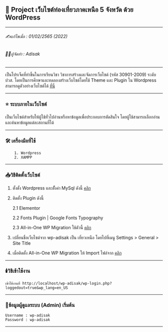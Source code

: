 ## 📖 Project เว็บไซต์ท่องเที่ยวภาคเหนือ 5 จังหวัด ด้วย WordPress
___

###### ✍️แก้ไขเมื่อ : 01/02/2565 (2022)
###### 👨‍💻ผู้จัดทำ : Adisak
___

เป็นโปรเจ็คที่ทำขึ้นในการเรียนวิชา วิชาการสร้างและจัดการเว็บไซต์ (รหัส 30901-2009) ระดับ ปวส. โดยเป็นการศึกษาและทดลองสร้างเว็บไซต์โดยใช้ Theme และ Plugin ใน Wordpress สามารถดูตัวอย่างเว็บไซต์ได้ [ที่นี่](https://github.com/Adisak-KS/Project-Website-Travel-with-Wordpress/blob/main/preview/Demo/01_%E0%B8%AB%E0%B8%99%E0%B9%89%E0%B8%B2%E0%B9%81%E0%B8%A3%E0%B8%81.png)

___ 

### ⭐ ระบบภายในเว็บไซต์

เป็นเว็บไซต์สำหรับให้ผู้ใช้ทั่วไปอ่านหรือหาข้อมูลเพื่อประกอบการตัดสินใจ โดยผู้ใช้สามารถเลือกอ่านและค้นหาข้อมูลแต่ละสถานที่ได้
___

### 🛠️ เครื่องมือที่ใช้

        1. Wordpress
        2. XAMPP

___

### 📥วิธีติดตั้งเว็บไซต์
1. ตั้งตั้ง Wordpress และตัั้งค่า MySql ดังนี้ [คลิก](https://github.com/Adisak-KS/Project-Website-Travel-with-Wordpress/blob/main/preview/How_to_install/01_%E0%B8%81%E0%B8%B2%E0%B8%A3%E0%B8%95%E0%B8%B4%E0%B8%94%E0%B8%95%E0%B8%B1%E0%B9%89%E0%B8%87%20WordPress.pdf)
2. ติดตั้ง Plugin ดังนี้
   
   2.1 Elementor

   2.2 Fonts Plugin | Google Fonts Typography

   2.3 All-in-One WP Migration ใช้ตัวนี้ [คลิก](https://github.com/Adisak-KS/Project-Website-Travel-with-Wordpress/tree/main/preview/Plugin)
4. เปลี่ยนชื่อเว็บไซต์จาก wp-adisak เป็น เที่ยวเหนือ โดยไปที่เมนู Settings > General > Site Title
5. เมื่อติดตั้ง All-in-One WP Migration ให้ Import ไฟล์จาก [คลิก](https://github.com/Adisak-KS/Project-Website-Travel-with-Wordpress/tree/main/preview/Backup)


___

### 🕯️วิธีเข้าใช้งาน
    เข้าใช้งานที่ http://localhost/wp-adisak/wp-login.php?loggedout=true&wp_lang=en_US
___

### 📑ข้อมูลผู้ดูแลระบบ (Admin) เริ่มต้น
    Username : wp-adisak
    Password : wp-adisak
___
